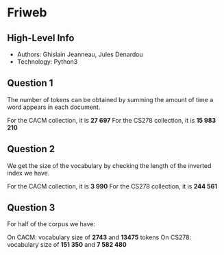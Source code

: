 # Friweb

## High-Level Info
* Authors: Ghislain Jeanneau, Jules Denardou
* Technology: Python3

## Question 1

The number of tokens can be obtained by summing the amount of time a word appears in each document.

For the CACM collection, it is **27 697**
For the CS278 collection, it is **15 983 210**

## Question 2

We get the size of the vocabulary by checking the length of the inverted index we have.

For the CACM collection, it is **3 990**
For the CS278 collection, it is **244 561**

## Question 3

For half of the corpus we have:

On CACM: vocabulary size of **2743** and **13475** tokens
On CS278: vocabulary size of **151 350** and **7 582 480**